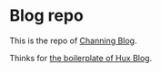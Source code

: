 # Blog repo

This is the repo of [Channing Blog](https://landchanning.github.io).

Thinks for [the boilerplate of Hux Blog](https://github.com/Huxpro/huxpro.github.io).